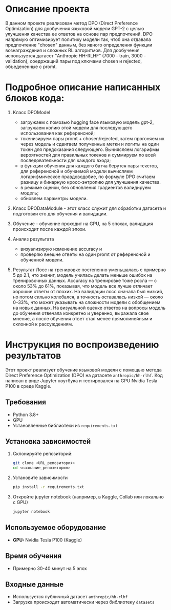 # Описание проекта
  В данном проекте реализован метод DPO (Direct Preference Optimization) для дообучения языковой модели GPT-2 с целью улучшения качества ее ответов на основе пар предпочтений. DPO напрямую оптимизирует политику модели так, чтоб она отдавала предпочтение "chosen" данным, без явного определения функции вознаграждения и сложных RL алгоритмов. 
Для дообучения используется датасет "Anthropic HH-RLHF" (7000 - train, 3000 - validation), соедржащий пары под ключами chosen и rejected, объедененные с promt.

# Подробное описание написанных блоков кода:
1. Класс DPOModel
   - загружаем с помозью hugging face языковую модель gpt-2, загружаем копию этой модели для последующего использования как референсной;
   - токенизируем пары promt + chosen/rejected, затем прогоняем их через модель и сдвигаем полученные метки и логиты на один токен для предсказания следующего. Вычиясляем логарифмы вероятностей для правильных токенов и суммируем по всей последовательности для каждого входа;
   - в функции обучения для каждого батча берутся пары текстов, для референсной и обучаемой модели вычисляем логарифмическое правдоводобие, по формуле DPO считаем разницу и бинарную кросс-энтропию для улучшения качества.
   - в режиме оценки, без обновления градиентов валидируем модель;
   - обновлем параметры модели.
  
  2. Класс DPODataModule
    - этот класс служит для обработки датасета и подготовки его для обучения и валидации.

  3. Обучение
    - обучение проходит на GPU, на 5 эпохах, валидация происходит после каждой эпохи.

  4. Анализ результата
     - визуализирую изменение accuracy и 
     - проверяю внешне ответы на один promt от референсной и обученной модели.
    
  5. Результат
      Лосс на тренировке постепенно уменьшалась с примерно 5 до 2.1, что значит, модель училась делать меньше ошибок на тренировочных данных. Accuracy на тренировке тоже росла — с около 53% до 61%, показывая, что модель все лучше отличает хорошие ответы от плохих. На валидации лосс сначала был низкий, но потом сильно колебался, а точность оставалась низкой — около 0–33%, что может указывать на сложности модели с обобщением на новых данных.
      На визуальной оценке ответов на вопросы модель до обучения отвечала конкретно и уверенно, выражала свое мнение, а после обучения ответ стал менее прямолинейным и склонной к рассуждениям.


# Инструкция по воспроизведению результатов

Этот проект реализует обучение языковой модели с помощью метода Direct Preference Optimization (DPO) на датасете `anthropic/hh-rlhf`. Код написан в виде Jupyter ноутбука и тестировался на GPU Nvidia Tesla P100 в среде Kaggle.

## Требования

- Python 3.8+  
- GPU
- Установленные библиотеки из `requirements.txt` 

## Установка зависимостей

1. Склонируйте репозиторий:

   ```bash
   git clone <URL_репозитория>
   cd <название_репозитория>

2. Установите зависимости
   ```bash
   pip install -r requirements.txt


3. Откройте jupyter notebook (например, в Kaggle, Collab или локально с GPU)
    ```bash
   jupyter notebook

## Используемое оборудование
- **GPU:** Nvidia Tesla P100 (Kaggle)

## Время обучения
- Примерно 30-40 минут на 5 эпох

## Входные данные
- Используется публичный датасет `anthropic/hh-rlhf`  
- Загрузка происходит автоматически через библиотеку `datasets`

     
